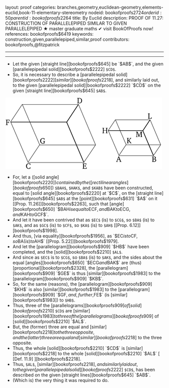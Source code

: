 layout: proof
categories: branches,geometry,euclidean-geometry,elements-euclid,book-11-elementary-stereometry
nodeid: bookofproofs$2724
orderid: 50
parentid: bookofproofs$2264
title: By Euclid
description: PROOF OF 11.27: CONSTRUCTION OF PARALLELEPIPED SIMILAR TO GIVEN PARALLELEPIPED &#9733; master graduate maths &#10004; visit BookOfProofs now!
references: bookofproofs$6419
keywords: construction,given,parallelepiped,similar,proof
contributors: bookofproofs,@fitzpatrick


---


---



* Let the given [straight line][bookofproofs$645] be `$AB$`, and the given [parallelepipedal solid][bookofproofs$2222] `$CD$`.
* So, it is necessary to describe a [parallelepipedal solid][bookofproofs$2222] [similar][bookofproofs$2218], and similarly laid out, to the given [parallelepipedal solid][bookofproofs$2222] `$CD$` on the given [straight line][bookofproofs$645] `$AB$`.

![fig27e](https://github.com/bookofproofs/bookofproofs.github.io/blob/main/_sources/_assets/images/euclid/Book11/fig27e.png?raw=true)

* For, let a ([solid angle][bookofproofs$2220]) contained by the ([rectilinear angles][bookofproofs$650]) `$BAH$`, `$HAK$`, and `$KAB$` have been constructed, equal to [solid angle][bookofproofs$2220] at `$C$`, on the [straight line][bookofproofs$645] `$AB$` at the [point][bookofproofs$631] `$A$` on it [[Prop. 11.26]][bookofproofs$2263], such that [angle][bookofproofs$650] `$BAH$` is equal to `$ECF$`, and `$BAK$` to `$ECG$`, and `$KAH$` to `$GCF$`.
* And let it have been contrived that as `$EC$` (is) to `$CG$`, so `$BA$` (is) to `$AK$`, and as `$GC$` (is) to `$CF$`, so `$KA$` (is) to `$AH$` [[Prop. 6.12]][bookofproofs$1998].
* And thus, [via equality][bookofproofs$1956], as `$EC$` is to `$CF$`, so `$BA$` (is) to `$AH$` [[Prop. 5.22]][bookofproofs$1979].
* And let the [parallelogram][bookofproofs$909] `$HB$` have been completed, and the [solid][bookofproofs$2210] `$AL$`.
* And since as `$EC$` is to `$CG$`, so `$BA$` (is) to `$AK$`, and the sides about the equal [angles][bookofproofs$650] `$ECG$` and `$BAK$` are (thus) [proportional][bookofproofs$2328], the [parallelogram][bookofproofs$909] `$GE$` is thus [similar][bookofproofs$1983] to the [parallelogram][bookofproofs$909] `$KB$`.
* So, for the same (reasons), the [parallelogram][bookofproofs$909] `$KH$` is also [similar][bookofproofs$1983] to the [parallelogram][bookofproofs$909] `$GF$`, and, further, `$FE$` (is [similar][bookofproofs$1983]) to `$HB$`.
* Thus, three of the [parallelograms][bookofproofs$909] of [solid][bookofproofs$2210] `$CD$` are [similar][bookofproofs$1983] to three of the [parallelograms][bookofproofs$909] of [solid][bookofproofs$2210] `$AL$`.
* But, the (former) three are equal and [similar][bookofproofs$2218] to the three opposite, and the (latter) three are equal and [similar][bookofproofs$2218] to the three opposite.
* Thus, the whole [solid][bookofproofs$2210] `$CD$` is [similar][bookofproofs$2218] to the whole [solid][bookofproofs$2210] `$AL$` [ [Def. 11.9] ][bookofproofs$2218].
* Thus, `$AL$`, [similar][bookofproofs$2218], and similarly laid out, to the given [parallelepipedal solid][bookofproofs$2222] `$CD$`, has been described on the given [straight lines][bookofproofs$645] `$AB$`.
* (Which is) the very thing it was required to do.
